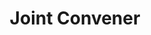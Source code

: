 ---
draft: false
name: "Devansh Singal"
title: "Joint Convener"
src: "https://github.com/Shubham-Rasal/astro-club-ecell/assets/95695273/7c6c4eb4-073b-4539-85b9-ff10bacd013f"
alt: "Devansh"
linkedin: "https://www.linkedin.com/in/devansh-singal/"
mail: "devanshsingal.201me216@nitk.edu.in"
publishDate: "2022-11-07 15:39"
---